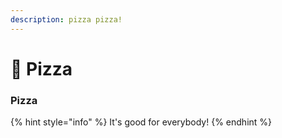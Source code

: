 ```yaml
---
description: pizza pizza!
---
```


# 🍕 Pizza



### Pizza



{% hint style="info" %}
It's good for everybody!
{% endhint %}
